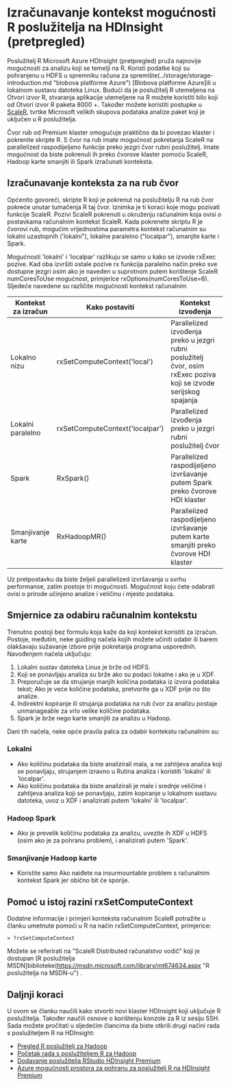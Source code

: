<properties
   pageTitle="Izračunavanje kontekst mogućnosti R poslužitelja na HDInsight (pretpregled) | Microsoft Azure"
   description="Dodatne informacije o različitim računalnim kontekst mogućnosti dostupne korisnicima s poslužiteljem R na HDInsight (pretpregled)"
   services="HDInsight"
   documentationCenter=""
   authors="jeffstokes72"
   manager="jhubbard"
   editor="cgronlun"
/>

<tags
   ms.service="HDInsight"
   ms.devlang="R"
   ms.topic="article"
   ms.tgt_pltfrm="na"
   ms.workload="data-services"
   ms.date="10/18/2016"
   ms.author="jeffstok"
/>

# <a name="compute-context-options-for-r-server-on-hdinsight-preview"></a>Izračunavanje kontekst mogućnosti R poslužitelja na HDInsight (pretpregled)

Poslužitelj R Microsoft Azure HDInsight (pretpregled) pruža najnovije mogućnosti za analizu koji se temelji na R. Koristi podatke koji su pohranjenu u HDFS u spremniku računa za spremište(../storage/storage-introduction.md "blobova platforme Azure") [Blobova platforme Azure]ili u lokalnom sustavu datoteka Linux. Budući da je poslužitelj R utemeljena na Otvori izvor R, stvaranja aplikacije utemeljene na R možete koristiti bilo koji od Otvori izvor R paketa 8000 +. Također možete koristiti postupke u [ScaleR](http://www.revolutionanalytics.com/revolution-r-enterprise-scaler "Revolucija analize ScaleR"), tvrtke Microsoft velikih skupova podataka analize paket koji je uključen u R poslužitelja.  

Čvor rub od Premium klaster omogućuje praktično da bi povezao klaster i pokrenite skripte R. S čvor na rub imate mogućnost pokretanja ScaleR na parallelized raspodijeljeno funkcije preko jezgri čvor rubni poslužitelj. Imate mogućnost da biste pokrenuli ih preko čvorove klaster pomoću ScaleR, Hadoop karte smanjiti ili Spark izračunati konteksta.

## <a name="compute-contexts-for-an-edge-node"></a>Izračunavanje konteksta za na rub čvor

Općenito govoreći, skripte R koji je pokrenut na poslužitelju R na rub čvor pokreće unutar tumačenja R taj čvor. Iznimka je ti koraci koje mogu pozivati funkcije ScaleR. Pozivi ScaleR pokrenuti u okruženju računalnim koja ovisi o postavkama računalnim kontekst ScaleR.  Kada pokrenete skriptu R je čvorovi rub, mogućim vrijednostima parametra kontekst računalnim su lokalni uzastopnih ('lokalni"), lokalne paralelno ("localpar"), smanjite karte i Spark.

Mogućnosti 'lokalni' i 'localpar' razlikuju se samo u kako se izvode rxExec pozive. Kad oba izvršiti ostale pozive rx funkcija paralelno način preko sve dostupne jezgri osim ako je naveden u suprotnom putem korištenje ScaleR numCoresToUse mogućnost, primjerice rxOptions(numCoresToUse=6). Sljedeće navedene su različite mogućnosti kontekst računalnim

| Kontekst za izračun  | Kako postaviti                      | Kontekst izvođenja                                                                     |
|------------------|---------------------------------|---------------------------------------------------------------------------------------|
| Lokalno nizu | rxSetComputeContext('local')    | Parallelized izvođenja preko u jezgri rubni poslužitelj čvor, osim rxExec poziva koji se izvode serijskog spajanja |
| Lokalni paralelno   | rxSetComputeContext('localpar') | Parallelized izvođenja preko u jezgri rubni poslužitelj čvor                                 |
| Spark            | RxSpark()                       | Parallelized raspodijeljeno izvršavanje putem Spark preko čvorove HDI klaster      |
| Smanjivanje karte       | RxHadoopMR()                    | Parallelized raspodijeljeno izvršavanje putem karte smanjiti preko čvorove HDI klaster |


Uz pretpostavku da biste željeli parallelized izvršavanja u svrhu performanse, zatim postoje tri mogućnosti. Mogućnost koju ćete odabrati ovisi o prirode učinjeno analize i veličinu i mjesto podataka.

## <a name="guidelines-for-deciding-on-a-compute-context"></a>Smjernice za odabiru računalnim kontekstu

Trenutno postoji bez formulu koja kaže da koji kontekst koristiti za izračun. Postoje, međutim, neke guiding načela kojih možete učiniti odabir ili barem olakšavaju sužavanje izbore prije pokretanja programa usporednih. Navođenjem načela uključuju:

1.  Lokalni sustav datoteka Linux je brže od HDFS.
2.  Koji se ponavljaju analiza su brže ako su podaci lokalne i ako je u XDF.
3.  Preporučuje se da strujanje manjih količina podataka iz izvora podataka tekst; Ako je veće količine podataka, pretvorite ga u XDF prije no što analize.
4.  Indirektni kopiranje ili strujanja podataka na rub čvor za analizu postaje unmanageable za vrlo velike količine podataka.
5.  Spark je brže nego karte smanjiti za analizu u Hadoop.

Dani tih načela, neke opće pravila palca za odabir kontekstu računalnim su:

### <a name="local"></a>Lokalni

- Ako količinu podataka da biste analizirali mala, a ne zahtijeva analiza koji se ponavljaju, strujanjem izravno u Rutina analiza i koristiti 'lokalni' ili 'localpar'.
- Ako količinu podataka da biste analizirali je male i srednje veličine i zahtijeva analiza koji se ponavljaju, zatim kopiranje u lokalnom sustavu datoteka, uvoz u XDF i analizirati putem 'lokalni' ili 'localpar'.

### <a name="hadoop-spark"></a>Hadoop Spark

- Ako je prevelik količinu podataka za analizu, uvezite ih XDF u HDFS (osim ako je za pohranu problem), i analizirati putem 'Spark'.

### <a name="hadoop-map-reduce"></a>Smanjivanje Hadoop karte

- Koristite samo Ako naiđete na insurmountable problem s računalnim kontekst Spark jer obično bit će sporije.  

## <a name="inline-help-on-rxsetcomputecontext"></a>Pomoć u istoj razini rxSetComputeContext

Dodatne informacije i primjeri konteksta računalnim ScaleR potražite u članku umetnute pomoći u R na način rxSetComputeContext, primjerice:

    > ?rxSetComputeContext

Možete se referirati na "ScaleR Distributed računalstvo vodič" koji je dostupan [R poslužitelja MSDN]biblioteke(https://msdn.microsoft.com/library/mt674634.aspx "R poslužitelja na MSDN-u") .


## <a name="next-steps"></a>Daljnji koraci

U ovom se članku naučili kako stvoriti novi klaster HDInsight koji uključuje R poslužitelja. Također naučili osnove o korištenju konzole za R iz sesiju SSH. Sada možete pročitati u sljedećim člancima da biste otkrili drugi načini rada s poslužiteljem R na HDInsight:

- [Pregled R poslužitelj za Hadoop](hdinsight-hadoop-r-server-overview.md)
- [Početak rada s poslužiteljem R za Hadoop](hdinsight-hadoop-r-server-get-started.md)
- [Dodavanje poslužitelja RStudio HDInsight Premium](hdinsight-hadoop-r-server-install-r-studio.md)
- [Azure mogućnosti prostora za pohranu za poslužitelj R na HDInsight Premium](hdinsight-hadoop-r-server-storage.md)

